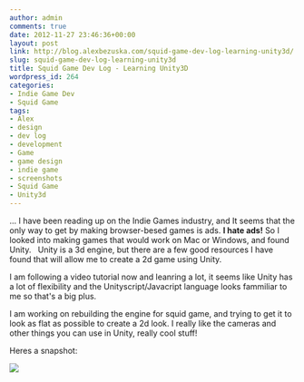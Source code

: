 ```yaml
---
author: admin
comments: true
date: 2012-11-27 23:46:36+00:00
layout: post
link: http://blog.alexbezuska.com/squid-game-dev-log-learning-unity3d/
slug: squid-game-dev-log-learning-unity3d
title: Squid Game Dev Log - Learning Unity3D
wordpress_id: 264
categories:
- Indie Game Dev
- Squid Game
tags:
- Alex
- design
- dev log
- development
- Game
- game design
- indie game
- screenshots
- Squid Game
- Unity3d
---
```


... I have been reading up on the Indie Games industry, and It seems that the only way to get by making browser-besed games is ads.
**I hate ads!**
So I looked into making games that would work on Mac or Windows, and found Unity.   Unity is a 3d engine, but there are a few good resources I have found that will allow me to create a 2d game using Unity.

I am following a video tutorial now and leanring a lot, it seems like Unity has a lot of flexibility and the Unityscript/Javacript language looks fammiliar to me so that's a big plus.

I am working on rebuilding the engine for squid game, and trying to get it to look as flat as possible to create a 2d look. I really like the cameras and other things you can use in Unity, really cool stuff!

Heres a snapshot:

![](/images/2012/11/Screen-Shot-2012-11-27-at-12.00.08-AM.png)


